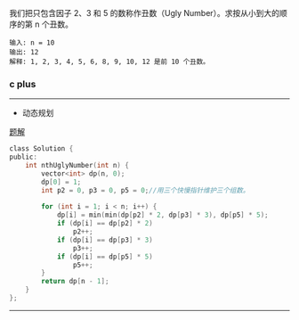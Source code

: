 我们把只包含因子 2、3 和 5 的数称作丑数（Ugly Number）。求按从小到大的顺序的第 n 个丑数。
```
输入: n = 10
输出: 12
解释: 1, 2, 3, 4, 5, 6, 8, 9, 10, 12 是前 10 个丑数。
```

### c plus
***

* 动态规划

[题解](https://leetcode-cn.com/problems/chou-shu-lcof/solution/chou-shu-ii-qing-xi-de-tui-dao-si-lu-by-mrsate/)
```c
class Solution {
public:
    int nthUglyNumber(int n) {
        vector<int> dp(n, 0);
        dp[0] = 1;
        int p2 = 0, p3 = 0, p5 = 0;//用三个快慢指针维护三个组数。
         
        for (int i = 1; i < n; i++) {
            dp[i] = min(min(dp[p2] * 2, dp[p3] * 3), dp[p5] * 5);
            if (dp[i] == dp[p2] * 2)
                p2++;
            if (dp[i] == dp[p3] * 3)
                p3++;
            if (dp[i] == dp[p5] * 5)
                p5++;   
        } 
        return dp[n - 1];
    }
};

```

***